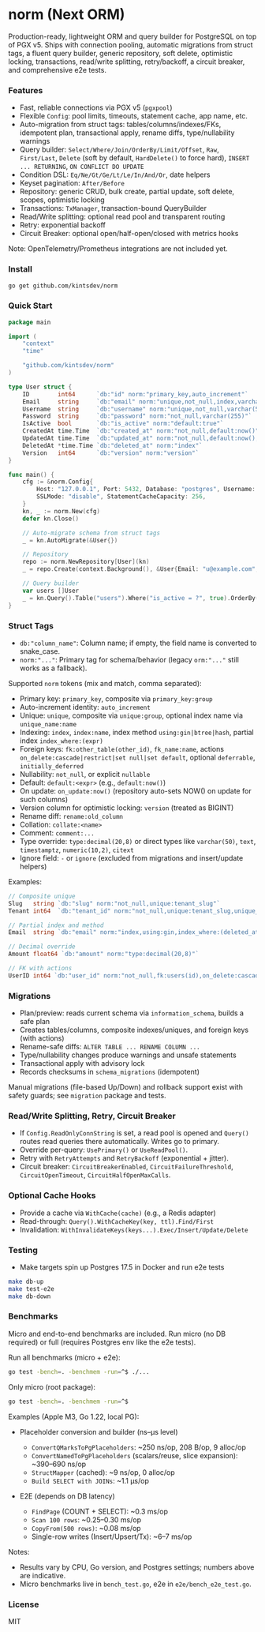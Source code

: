 # norm (Next ORM)

Production-ready, lightweight ORM and query builder for PostgreSQL on top of PGX v5. Ships with connection pooling, automatic migrations from struct tags, a fluent query builder, generic repository, soft delete, optimistic locking, transactions, read/write splitting, retry/backoff, a circuit breaker, and comprehensive e2e tests.

### Features

- Fast, reliable connections via PGX v5 (`pgxpool`)
- Flexible `Config`: pool limits, timeouts, statement cache, app name, etc.
- Auto-migration from struct tags: tables/columns/indexes/FKs, idempotent plan, transactional apply, rename diffs, type/nullability warnings
- Query builder: `Select/Where/Join/OrderBy/Limit/Offset`, `Raw`, `First/Last`, `Delete` (soft by default, `HardDelete()` to force hard), `INSERT ... RETURNING`, `ON CONFLICT DO UPDATE`
- Condition DSL: `Eq/Ne/Gt/Ge/Lt/Le/In/And/Or`, date helpers
- Keyset pagination: `After/Before`
- Repository: generic CRUD, bulk create, partial update, soft delete, scopes, optimistic locking
- Transactions: `TxManager`, transaction-bound QueryBuilder
- Read/Write splitting: optional read pool and transparent routing
- Retry: exponential backoff
- Circuit Breaker: optional open/half-open/closed with metrics hooks

Note: OpenTelemetry/Prometheus integrations are not included yet.

### Install

```bash
go get github.com/kintsdev/norm
```

### Quick Start

```go
package main

import (
    "context"
    "time"

    "github.com/kintsdev/norm"
)

type User struct {
    ID        int64      `db:"id" norm:"primary_key,auto_increment"`
    Email     string     `db:"email" norm:"unique,not_null,index,varchar(255)"`
    Username  string     `db:"username" norm:"unique,not_null,varchar(50)"`
    Password  string     `db:"password" norm:"not_null,varchar(255)"`
    IsActive  bool       `db:"is_active" norm:"default:true"`
    CreatedAt time.Time  `db:"created_at" norm:"not_null,default:now()"`
    UpdatedAt time.Time  `db:"updated_at" norm:"not_null,default:now(),on_update:now()"`
    DeletedAt *time.Time `db:"deleted_at" norm:"index"`
    Version   int64      `db:"version" norm:"version"`
}

func main() {
    cfg := &norm.Config{
        Host: "127.0.0.1", Port: 5432, Database: "postgres", Username: "postgres", Password: "postgres",
        SSLMode: "disable", StatementCacheCapacity: 256,
    }
    kn, _ := norm.New(cfg)
    defer kn.Close()

    // Auto-migrate schema from struct tags
    _ = kn.AutoMigrate(&User{})

    // Repository
    repo := norm.NewRepository[User](kn)
    _ = repo.Create(context.Background(), &User{Email: "u@example.com", Username: "u", Password: "x"})

    // Query builder
    var users []User
    _ = kn.Query().Table("users").Where("is_active = ?", true).OrderBy("id ASC").Limit(10).Find(context.Background(), &users)
}
```

### Struct Tags

- `db:"column_name"`: Column name; if empty, the field name is converted to snake_case.
- `norm:"..."`: Primary tag for schema/behavior (legacy `orm:"..."` still works as a fallback).

Supported `norm` tokens (mix and match, comma separated):

- Primary key: `primary_key`, composite via `primary_key:group`
- Auto-increment identity: `auto_increment`
- Unique: `unique`, composite via `unique:group`, optional index name via `unique_name:name`
- Indexing: `index`, `index:name`, index method `using:gin|btree|hash`, partial index `index_where:(expr)`
- Foreign keys: `fk:other_table(other_id)`, `fk_name:name`, actions `on_delete:cascade|restrict|set null|set default`, optional `deferrable`, `initially_deferred`
- Nullability: `not_null`, or explicit `nullable`
- Default: `default:<expr>` (e.g., `default:now()`)
- On update: `on_update:now()` (repository auto-sets NOW() on update for such columns)
- Version column for optimistic locking: `version` (treated as BIGINT)
- Rename diff: `rename:old_column`
- Collation: `collate:<name>`
- Comment: `comment:...`
- Type override: `type:decimal(20,8)` or direct types like `varchar(50)`, `text`, `timestamptz`, `numeric(10,2)`, `citext`
- Ignore field: `-` or `ignore` (excluded from migrations and insert/update helpers)

Examples:

```go
// Composite unique
Slug   string `db:"slug" norm:"not_null,unique:tenant_slug"`
Tenant int64  `db:"tenant_id" norm:"not_null,unique:tenant_slug,unique_name:uq_accounts_tenant_slug"`

// Partial index and method
Email  string `db:"email" norm:"index,using:gin,index_where:(deleted_at IS NULL)"`

// Decimal override
Amount float64 `db:"amount" norm:"type:decimal(20,8)"`

// FK with actions
UserID int64 `db:"user_id" norm:"not_null,fk:users(id),on_delete:cascade,fk_name:fk_posts_user"`
```

### Migrations

- Plan/preview: reads current schema via `information_schema`, builds a safe plan
- Creates tables/columns, composite indexes/uniques, and foreign keys (with actions)
- Rename-safe diffs: `ALTER TABLE ... RENAME COLUMN ...`
- Type/nullability changes produce warnings and unsafe statements
- Transactional apply with advisory lock
- Records checksums in `schema_migrations` (idempotent)

Manual migrations (file-based Up/Down) and rollback support exist with safety guards; see `migration` package and tests.

### Read/Write Splitting, Retry, Circuit Breaker

- If `Config.ReadOnlyConnString` is set, a read pool is opened and `Query()` routes read queries there automatically. Writes go to primary.
- Override per-query: `UsePrimary()` or `UseReadPool()`.
- Retry with `RetryAttempts` and `RetryBackoff` (exponential + jitter).
- Circuit breaker: `CircuitBreakerEnabled`, `CircuitFailureThreshold`, `CircuitOpenTimeout`, `CircuitHalfOpenMaxCalls`.

### Optional Cache Hooks

- Provide a cache via `WithCache(cache)` (e.g., a Redis adapter)
- Read-through: `Query().WithCacheKey(key, ttl).Find/First`
- Invalidation: `WithInvalidateKeys(keys...).Exec/Insert/Update/Delete`

### Testing

- Make targets spin up Postgres 17.5 in Docker and run e2e tests

```bash
make db-up
make test-e2e
make db-down
```

### Benchmarks

Micro and end-to-end benchmarks are included. Run micro (no DB required) or full (requires Postgres env like the e2e tests).

Run all benchmarks (micro + e2e):

```bash
go test -bench=. -benchmem -run=^$ ./...
```

Only micro (root package):

```bash
go test -bench=. -benchmem -run=^$
```

Examples (Apple M3, Go 1.22, local PG):

- Placeholder conversion and builder (ns–µs level)
  - `ConvertQMarksToPgPlaceholders`: ~250 ns/op, 208 B/op, 9 alloc/op
  - `ConvertNamedToPgPlaceholders` (scalars/reuse, slice expansion): ~390–690 ns/op
  - `StructMapper` (cached): ~9 ns/op, 0 alloc/op
  - `Build SELECT with JOINs`: ~1.1 µs/op

- E2E (depends on DB latency)
  - `FindPage` (COUNT + SELECT): ~0.3 ms/op
  - `Scan 100 rows`: ~0.25–0.30 ms/op
  - `CopyFrom(500 rows)`: ~0.08 ms/op
  - Single-row writes (Insert/Upsert/Tx): ~6–7 ms/op

Notes:
- Results vary by CPU, Go version, and Postgres settings; numbers above are indicative.
- Micro benchmarks live in `bench_test.go`, e2e in `e2e/bench_e2e_test.go`.

### License

MIT
